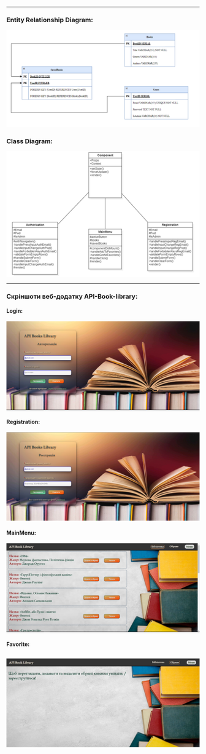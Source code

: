 
---
### Entity Relationship Diagram:
![](https://github.com/GurbinVlad/Backend-Task/blob/main/UML/Entity%20Relationship%20Diagram.png)

### Class Diagram:
![](https://github.com/GurbinVlad/Backend-Task/blob/main/UML/Class%20Diagram.png)

---
### Скріншоти веб-додатку API-Book-library:
#### Login:
![](https://github.com/GurbinVlad/Backend-Task/blob/main/src/Img/ResultScreenshot/Login.png)

#### Registration:
![](https://github.com/GurbinVlad/Backend-Task/blob/main/src/Img/ResultScreenshot/Register.png)

#### MainMenu:
![](https://github.com/GurbinVlad/Backend-Task/blob/main/src/Img/ResultScreenshot/MainMenu.png)

#### Favorite:
![](https://github.com/GurbinVlad/Backend-Task/blob/main/src/Img/ResultScreenshot/Favorites.png)
---
